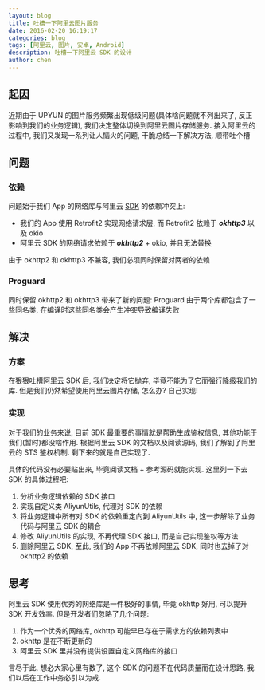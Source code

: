 ```yaml
---
layout: blog
title: 吐槽一下阿里云图片服务
date: 2016-02-20 16:19:17
categories: blog
tags: [阿里云, 图片, 安卓, Android]
description: 吐槽一下阿里云 SDK 的设计
author: chen
---
```


## 起因

近期由于 UPYUN 的图片服务频繁出现低级问题(具体啥问题就不列出来了, 反正影响到我们的业务逻辑), 我们决定整体切换到阿里云图片存储服务. 接入阿里云的过程中, 我们又发现一系列让人恼火的问题, 干脆总结一下解决方法, 顺带吐个槽

## 问题
### 依赖
问题始于我们 App 的网络库与阿里云 [SDK](https://help.aliyun.com/document_detail/oss/sdk/android-sdk/preface.html) 的依赖冲突上:
* 我们的 App 使用 Retrofit2 实现网络请求层,  而 Retrofit2 依赖于 ***okhttp3*** 以及 okio
* 阿里云 SDK 的网络请求依赖于 ***okhttp2*** + okio, 并且无法替换

由于 okhttp2 和 okhttp3 不兼容, 我们必须同时保留对两者的依赖
### Proguard
同时保留 okhttp2 和 okhttp3 带来了新的问题: Proguard
由于两个库都包含了一些同名类, 在编译时这些同名类会产生冲突导致编译失败

## 解决
### 方案
在狠狠吐槽阿里云 SDK 后, 我们决定将它抛弃, 毕竟不能为了它而强行降级我们的库.
但是我们仍然希望使用阿里云图片存储, 怎么办? 自己实现!

### 实现
对于我们的业务来说, 目前 SDK 最重要的事情就是帮助生成鉴权信息, 其他功能于我们(暂时)都没啥作用.
根据阿里云 SDK 的文档以及阅读源码, 我们了解到了阿里云的 STS 鉴权机制. 剩下来的就是自己实现了.

具体的代码没有必要贴出来, 毕竟阅读文档 + 参考源码就能实现. 这里列一下去 SDK 的具体过程吧:
1. 分析业务逻辑依赖的 SDK 接口
2. 实现自定义类 AliyunUtils, 代理对 SDK 的依赖
3. 将业务逻辑中所有对 SDK 的依赖重定向到 AliyunUtils 中, 这一步解除了业务代码与阿里云 SDK 的耦合
4. 修改 AliyunUtils 的实现, 不再代理 SDK 接口, 而是自己实现鉴权等方法
5. 删除阿里云 SDK, 至此, 我们的 App 不再依赖阿里云 SDK, 同时也去掉了对 okhttp2 的依赖

## 思考
阿里云 SDK 使用优秀的网络库是一件极好的事情, 毕竟 okhttp 好用, 可以提升 SDK 开发效率. 但是开发者们忽略了几个问题:
1. 作为一个优秀的网络库, okhttp 可能早已存在于需求方的依赖列表中
2. okhttp 是在不断更新的
3. 阿里云 SDK 里并没有提供设置自定义网络库的接口

言尽于此, 想必大家心里有数了, 这个 SDK 的问题不在代码质量而在设计思路, 我们以后在工作中务必引以为戒.
